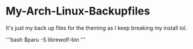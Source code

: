 # My-Arch-Linux-Backupfiles
It's just my back up files for the theming as I keep breaking my install lol.

'''bash
$paru -S librewolf-bin
'''
